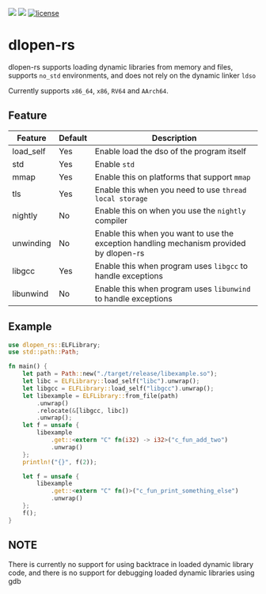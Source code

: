 [![](https://img.shields.io/crates/v/dlopen-rs.svg)](https://crates.io/crates/dlopen-rs)
[![](https://img.shields.io/crates/d/dlopen-rs.svg)](https://crates.io/crates/dlopen-rs)
[![license](https://img.shields.io/crates/l/dlopen-rs.svg)](https://crates.io/crates/dlopen-rs)
# dlopen-rs

dlopen-rs supports loading dynamic libraries from memory and files, supports `no_std` environments, and does not rely on the dynamic linker `ldso`

Currently supports `x86_64`, `x86`, `RV64` and `AArch64`.

## Feature
| Feature              | Default | Description |
|--------------------- |---------|-|
| load_self            | Yes     | Enable load the dso of the program itself |
| std          | Yes     | Enable `std` |
| mmap         | Yes      | Enable this on platforms that support `mmap` |
| tls         | Yes     | Enable this when you need to use `thread local storage` |
| nightly | No      | Enable this on when you use the `nightly` compiler |
| unwinding           | No      | Enable this when you want to use the exception handling mechanism provided by dlopen-rs  |
| libgcc            | Yes      | Enable this when program uses `libgcc` to handle exceptions |
| libunwind          | No     | Enable this when program uses `libunwind` to handle exceptions |

## Example
```rust
use dlopen_rs::ELFLibrary;
use std::path::Path;

fn main() {
    let path = Path::new("./target/release/libexample.so");
    let libc = ELFLibrary::load_self("libc").unwrap();
    let libgcc = ELFLibrary::load_self("libgcc").unwrap();
    let libexample = ELFLibrary::from_file(path)
        .unwrap()
        .relocate(&[libgcc, libc])
        .unwrap();
    let f = unsafe {
        libexample
            .get::<extern "C" fn(i32) -> i32>("c_fun_add_two")
            .unwrap()
    };
    println!("{}", f(2));

    let f = unsafe {
        libexample
            .get::<extern "C" fn()>("c_fun_print_something_else")
            .unwrap()
    };
    f();
}
```
## NOTE
There is currently no support for using backtrace in loaded dynamic library code, and there is no support for debugging loaded dynamic libraries using gdb